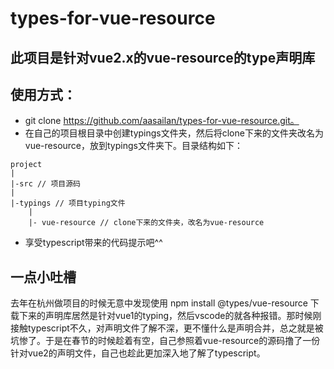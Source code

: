 # types-for-vue-resource

## 此项目是针对vue2.x的vue-resource的type声明库

## 使用方式：
* git clone https://github.com/aasailan/types-for-vue-resource.git。
* 在自己的项目根目录中创建typings文件夹，然后将clone下来的文件夹改名为vue-resource，放到typings文件夹下。目录结构如下：
```
project
|
|-src // 项目源码
|
|-typings // 项目typing文件
    |
    |- vue-resource // clone下来的文件夹，改名为vue-resource
```

* 享受typescript带来的代码提示吧^^

## 一点小吐槽
去年在杭州做项目的时候无意中发现使用 npm install @types/vue-resource 下载下来的声明库居然是针对vue1的typing，然后vscode的就各种报错。那时候刚接触typescript不久，对声明文件了解不深，更不懂什么是声明合并，总之就是被坑惨了。于是在春节的时候趁着有空，自己参照着vue-resource的源码撸了一份针对vue2的声明文件，自己也趁此更加深入地了解了typescript。